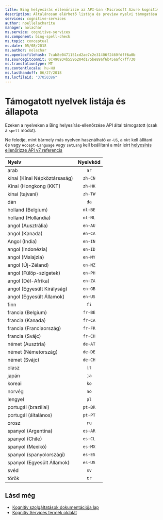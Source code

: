 ```yaml
---
title: Bing helyesírás ellenőrizze az API-ban (Microsoft Azure kognitív szolgáltatások) támogatott nyelv |} Microsoft Docs
description: Általánosan elérhető listája és preview nyelvi támogatása a Bing helyesírás ellenőrizze API-műveleteket.
services: cognitive-services
author: noellelacharite
manager: nolachar
ms.service: cognitive-services
ms.component: bing-spell-check
ms.topic: conceptual
ms.date: 05/08/2018
ms.author: nolachar
ms.openlocfilehash: 7cab8e0471151cd2ae7c2e31406f2460fdff6a0b
ms.sourcegitcommit: 0c490934b5596204d175be89af6b45aafc7ff730
ms.translationtype: MT
ms.contentlocale: hu-HU
ms.lasthandoff: 06/27/2018
ms.locfileid: "37050386"
---
```

# <a name="supported-language-list-and-status"></a>Támogatott nyelvek listája és állapota

Ezeken a nyelveken a Bing helyesírás-ellenőrzése API által támogatott (csak a `spell` módot). 

Ne feledje, mint bármely más nyelven használható `en-US`, a `mkt` kell állítani és vagy `Accept-Language` vagy `setLang` kell beállítani a már leírt [helyesírás ellenőrizze API v7 referencia](https://docs.microsoft.com/en-us/rest/api/cognitiveservices/bing-spell-check-api-v7-reference)

| Nyelv    | Nyelvkód |
|:----------- |:-------------:|
| arab      | `ar`          |
| kínai (Kínai Népköztársaság)     | `zh-CN`          |
| Kínai (Hongkong (KKT)    | `zh-HK`          |
| kínai (tajvani)     | `zh-TW`          |
| dán      | `da`          |
| holland (Belgium)       | `nl-BE`          |
| holland (Hollandia)      | `nl-NL`          |
| angol (Ausztrália)    | `en-AU`          |
| angol (Kanada)     | `en-CA`          |
| Angol (India)    | `en-IN`          |
| angol (Indonézia)     | `en-ID`          |
| angol (Malajzia)     | `en-MY`          |
| angol (Új-Zéland)    | `en-NZ`          |
| angol (Fülöp-szigetek)     | `en-PH`          |
| angol (Dél-Afrika)    | `en-ZA`          |
| angol (Egyesült Királyság)    | `en-GB`          |
| angol (Egyesült Államok)    | `en-US`          |
| finn     | `fi`          |
| francia (Belgium)     | `fr-BE`          |
| francia (Kanada)     | `fr-CA`          |
| francia (Franciaország)     | `fr-FR`          |
| francia (Svájc)      | `fr-CH`          |
| német (Ausztria)      | `de-AT`          |
| német (Németország)      | `de-DE`          |
| német (Svájc)      | `de-CH`          |
| olasz     | `it`          |
| japán    | `ja`          |
| koreai      | `ko`          |
| norvég   | `no`          |
| lengyel      | `pl`          |
| portugál (brazíliai)   | `pt-BR`|
| portugál (általános) | `pt-PT`|
| orosz     | `ru`          |
| spanyol (Argentína)    | `es-AR`          |
| spanyol (Chile)     | `es-CL`          |
| spanyol (Mexikó)    | `es-MX`          |
| spanyol (spanyolországi)    | `es-ES`          |
| spanyol (Egyesült Államok)    | `es-US`          |
| svéd     | `sv`          |
| török     | `tr`          |

## <a name="see-also"></a>Lásd még

- [Kognitív szolgáltatások dokumentációja lap](https://docs.microsoft.com/azure/cognitive-services/)
- [Kognitív Services termék oldalát](https://azure.microsoft.com/services/cognitive-services/)
